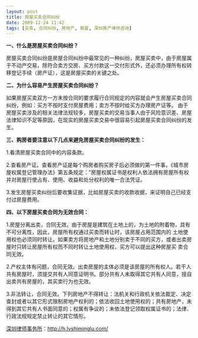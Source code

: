 ```yaml
---
layout: post
title: 房屋买卖合同纠纷
date: 2009-12-24 11:42
tags: [买卖, 合同纠纷, 房地产, 房屋, 深圳房产律师咨询]
---
```

<strong>一、什么是房屋买卖合同纠纷？</strong>

房屋买卖合同纠纷是房屋合同纠纷中最常见的一种纠纷，房屋买卖中，由于房屋属于不动产交易，除符合卖方交房、买方付款这一交付形式外，还必须办理所有权转移登记手续（房产证），这是房屋买卖的关键之处。

<strong>二、为什么容易产生房屋买卖合同纠纷？</strong>

如果房屋买卖双方一方未按合同的要求履行合同规定的内容就会产生房屋买卖合同纠纷，例如：买方不按时支付房屋费用；卖方不按时给买方办理房产证等。 由于房屋买卖涉及的相关法律法规较多，房屋买卖的交易当事人由于风险意识差、房屋法律知识不足等原因，在现实的房屋买卖交易中很容易引起房屋买卖合同纠纷的发生。

<strong>三、购房者要注意以下几点来避免房屋买卖合同纠纷的发生：</strong>

1.看清房屋买卖合同中的内容条款。

2.查看房产证。查看房产证是每个购房者购买房子后必须做的第一件事，《城市房屋权属登记管理办法》第五条规定：“房屋权属证书是权利人依法拥有房屋所有权并对房屋行使占有、使用、收益和处分权利的唯一合法凭证。

3.发生房屋买卖纠纷后要收集证据，比如房屋买卖的收款收据，来证明自己已经支付过房屋费用。

<strong>四、以下房屋买卖合同为无效合同：</strong>

1.房屋分离出卖，合同无效。由于房屋是建筑在土地上的，为土地的附着物，具有不可分离性，因此，房屋所有权通过买卖而转让时，该房屋占用范围内的 土地使用权也必须同时转让。如果卖方将房地产和土地分别卖于不同的买方，或者出卖房屋时只转让房屋所有权而不同时转让土地使用权，买方可以提出这种房屋买 卖合同无效。

2.产权主体有问题，合同无效。出卖房屋的主体必须是该房屋的所有权人。若干人共有房屋时，须提交共有人同意证明书。部分共有人未取得其它共有人同意，擅自出卖共有房屋的，其买卖行为也无效。

3.非法转让，合同无效。下列房地产不得转让：法机关和行政机关依法裁定、决定查封或者以其它形式限制房地产权利的；依法收回土地使用权的；共有房地产，未得到其它共有人书面同意的；权属有争议的；未依法登记领取权属证书的；法律、行政法规规定禁止转让的其它情形。

<a href="http://h.lvshiminglu.com/">深圳律师事务所</a>：<a href="http://h.lvshiminglu.com/">http://h.lvshiminglu.com/</a>

